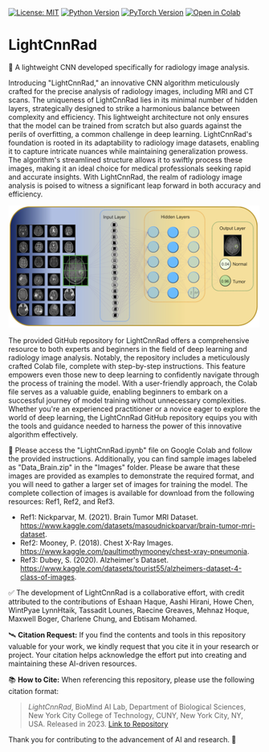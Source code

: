 [![License: MIT](https://img.shields.io/badge/License-MIT-yellow.svg)](https://opensource.org/licenses/MIT)
[![Python Version](https://img.shields.io/badge/python-3.10.12-red.svg)](https://www.python.org/downloads/release/python-31012/)
[![PyTorch Version](https://img.shields.io/badge/PyTorch-1.9.0-blue.svg)](https://pytorch.org/get-started/locally/)
[![Open in Colab](https://colab.research.google.com/assets/colab-badge.svg)](https://github.com/PKhosravi-CityTech/LightCnnRad/blob/main/LightCnnRad.ipynb)

# LightCnnRad

:diamond_shape_with_a_dot_inside: A lightweight CNN developed specifically for radiology image analysis.

Introducing "LightCnnRad," an innovative CNN algorithm meticulously crafted for the precise analysis of radiology images, including MRI and CT scans. The uniqueness of LightCnnRad lies in its minimal number of hidden layers, strategically designed to strike a harmonious balance between complexity and efficiency. This lightweight architecture not only ensures that the model can be trained from scratch but also guards against the perils of overfitting, a common challenge in deep learning. LightCnnRad's foundation is rooted in its adaptability to radiology image datasets, enabling it to capture intricate nuances while maintaining generalization prowess. The algorithm's streamlined structure allows it to swiftly process these images, making it an ideal choice for medical professionals seeking rapid and accurate insights. With LightCnnRad, the realm of radiology image analysis is poised to witness a significant leap forward in both accuracy and efficiency.

<img src="https://github.com/PKhosravi-CityTech/LightCnnRad/blob/main/Images/LightCnnRad.png" width="500" />

The provided GitHub repository for LightCnnRad offers a comprehensive resource to both experts and beginners in the field of deep learning and radiology image analysis. Notably, the repository includes a meticulously crafted Colab file, complete with step-by-step instructions. This feature empowers even those new to deep learning to confidently navigate through the process of training the model. With a user-friendly approach, the Colab file serves as a valuable guide, enabling beginners to embark on a successful journey of model training without unnecessary complexities. Whether you're an experienced practitioner or a novice eager to explore the world of deep learning, the LightCnnRad GitHub repository equips you with the tools and guidance needed to harness the power of this innovative algorithm effectively.

:diamond_shape_with_a_dot_inside: Please access the "LightCnnRad.ipynb" file on Google Colab and follow the provided instructions. Additionally, you can find sample images labeled as "Data_Brain.zip" in the "Images" folder. Please be aware that these images are provided as examples to demonstrate the required format, and you will need to gather a larger set of images for training the model. The complete collection of images is available for download from the following resources: Ref1, Ref2, and Ref3.

- Ref1: Nickparvar, M. (2021). Brain Tumor MRI Dataset. https://www.kaggle.com/datasets/masoudnickparvar/brain-tumor-mri-dataset.
- Ref2: Mooney, P. (2018). Chest X-Ray Images. https://www.kaggle.com/paultimothymooney/chest-xray-pneumonia.
- Ref3: Dubey, S. (2020). Alzheimer's Dataset. https://www.kaggle.com/datasets/tourist55/alzheimers-dataset-4-class-of-images.

:white_check_mark: The development of LightCnnRad is a collaborative effort, with credit attributed to the contributions of Eshaan Haque, Aashi Hirani, Howe Chen, WintPyae LynnHtaik, Tassadit Lounes, Raecine Greaves, Mehnaz Hoque, Maxwell Boger, Charlene Chung, and Ebtisam Mohamed.

🛰️ **Citation Request:** If you find the contents and tools in this repository valuable for your work, we kindly request that you cite it in your research or project. Your citation helps acknowledge the effort put into creating and maintaining these AI-driven resources.

📚 **How to Cite:** When referencing this repository, please use the following citation format:

> *LightCnnRad*, BioMind AI Lab, Department of Biological Sciences, New York City College of Technology, CUNY, New York City, NY, USA. Released in 2023. [Link to Repository](https://github.com/PKhosravi-CityTech/LightCnnRad)

Thank you for contributing to the advancement of AI and research. 🤖








